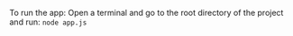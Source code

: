 To run the app:
Open a terminal and go to the root directory of the project and run:
`node app.js`

